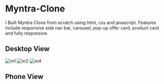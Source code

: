 # Myntra-Clone
I Built Myntra Clone from scratch using html, css and javascript. Features include responsive side nav bar, carousel, pop-up offer card, product card and fully responsive. 

## Desktop View

![m1](https://github.com/Shubham7906/Myntra-Clone/assets/76210714/c1adabc5-2144-4b64-ba55-76fbf1d4cab8)
![m2](https://github.com/Shubham7906/Myntra-Clone/assets/76210714/12525ef4-8a31-4dc5-8ab1-f47efd126ae6)
![m4](https://github.com/Shubham7906/Myntra-Clone/assets/76210714/f7ad4514-08b7-437f-99f5-c69f155da45c)

## Phone View


